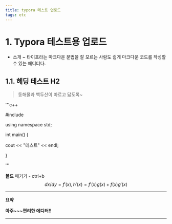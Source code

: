 ```yaml
---
title: typora 테스트 업로드
tags: etc
---
```


# 1. Typora 테스트용 업로드

- 소개 ~ 타이포라는 마크다운 문법을 잘 모르는 사람도 쉽게 마크다운 코드를 작성할 수 있는 에디터다.

## 1.1. 헤딩 테스트 H2

> 동해물과 백두산이 마르고 닳도록~



'''c++

#include <iostream>

using namespace std;

int main() {

cout << "테스트" << endl;

}

'''

**볼드** 매기기 - ctrl+b
$$
dx/dy=f'(x) , h'(x)=f'(x)g(x)+f(x)g'(x)
$$




---

**요약**

**아주~~~편리한 에디터!!**

---

